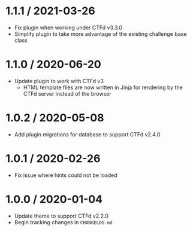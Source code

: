 # 1.1.1 / 2021-03-26

- Fix plugin when working under CTFd v3.3.0
- Simplify plugin to take more advantage of the existing challenge base class

# 1.1.0 / 2020-06-20

- Update plugin to work with CTFd v3
  - HTML template files are now written in Jinja for rendering by the CTFd server instead of the browser

# 1.0.2 / 2020-05-08

- Add plugin migrations for database to support CTFd v2.4.0

# 1.0.1 / 2020-02-26

- Fix issue where hints could not be loaded

# 1.0.0 / 2020-01-04

- Update theme to support CTFd v2.2.0
- Begin tracking changes in `CHANGELOG.md`
